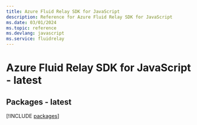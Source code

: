 ```yaml
---
title: Azure Fluid Relay SDK for JavaScript
description: Reference for Azure Fluid Relay SDK for JavaScript
ms.date: 03/01/2024
ms.topic: reference
ms.devlang: javascript
ms.service: fluidrelay
---
```

# Azure Fluid Relay SDK for JavaScript - latest
## Packages - latest
[!INCLUDE [packages](fluid-relay-index.md)]